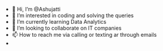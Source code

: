 - 👋 Hi, I’m @Ashujatti
- 👀 I’m interested in coding and solving the queries
- 🌱 I’m currently learning Data Analytics
- 💞️ I’m looking to collaborate on IT companies
- 📫 How to reach me via calling or texting ar through emails
- 
<!---
Ashujatti/Ashujatti is a ✨ special ✨ repository because its `README.md` (this file) appears on your GitHub profile.
You can click the Preview link to take a look at your changes.
--->

